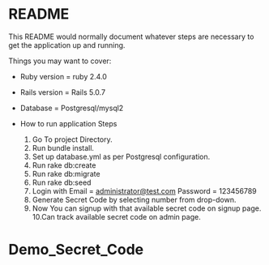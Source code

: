 # README

This README would normally document whatever steps are necessary to get the
application up and running.

Things you may want to cover:

* Ruby version = ruby 2.4.0
* Rails version = Rails 5.0.7
* Database = Postgresql/mysql2

* How to run application
  Steps
    1. Go To project Directory.
    2. Run bundle install.
    3. Set up database.yml as per Postgresql configuration.
    4. Run rake db:create
    5. Run rake db:migrate
    6. Run rake db:seed
    7. Login with
      Email = administrator@test.com
      Password = 123456789
    8. Generate Secret Code by selecting number from drop-down.
    9. Now You can signup with that available secret code on signup page.
    10.Can track available secret code on admin page.
# Demo_Secret_Code
